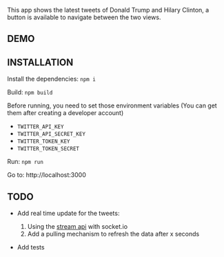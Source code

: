 This app shows the latest tweets of Donald Trump and Hilary Clinton, a button is available to navigate between the two views.

## DEMO

## INSTALLATION
Install the dependencies: `npm i`

Build: `npm build`

Before running, you need to set those environment variables (You can get them after creating a developer account)
- `TWITTER_API_KEY`
- `TWITTER_API_SECRET_KEY`
- `TWITTER_TOKEN_KEY`
- `TWITTER_TOKEN_SECRET`

Run: `npm run`

Go to: http://localhost:3000

## TODO
- Add real time update for the tweets:
    1. Using the [stream api](https://developer.twitter.com/en/docs/twitter-api/tweets/filtered-stream/api-reference/get-tweets-search-stream) with socket.io
    2. Add a pulling mechanism to refresh the data after x seconds

- Add tests